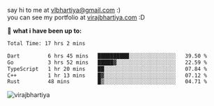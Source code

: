 say hi to me at [vlbhartiya@gmail.com](mailto:vlbhartiya@gmail.com) :)<br/>
you can see my portfolio at [virajbhartiya.com](https://virajbhartiya.com) :D<br/>


🚀 **what i have been up to:**

<!--START_SECTION:waka-->

```txt
Total Time: 17 hrs 2 mins

Dart         6 hrs 45 mins   ██████████░░░░░░░░░░░░░░░   39.50 %
Go           3 hrs 52 mins   █████▓░░░░░░░░░░░░░░░░░░░   22.59 %
TypeScript   1 hr 20 mins    ██░░░░░░░░░░░░░░░░░░░░░░░   07.84 %
C++          1 hr 13 mins    █▓░░░░░░░░░░░░░░░░░░░░░░░   07.12 %
Rust         48 mins         █▒░░░░░░░░░░░░░░░░░░░░░░░   04.71 %
```

<!--END_SECTION:waka-->

<p align="left"> <img src="https://komarev.com/ghpvc/?username=virajbhartiya&color=blue" alt="virajbhartiya" /> </p>
